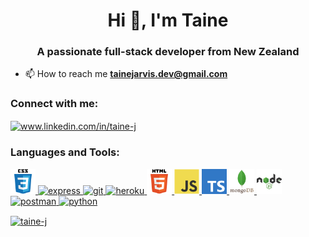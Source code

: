 <h1 align="center">Hi 👋, I'm Taine</h1>
<h3 align="center">A passionate full-stack developer from New Zealand</h3>

- 📫 How to reach me **tainejarvis.dev@gmail.com**

<h3 align="left">Connect with me:</h3>
<p align="left">
<a href="https://www.linkedin.com/in/taine-j" target="blank"><img align="center" src="https://www.vectorlogo.zone/logos/linkedin/linkedin-icon.svg" alt="www.linkedin.com/in/taine-j" height="60" width="80" /></a>
</p>

<h3 align="left">Languages and Tools:</h3>
<p align="left"> <a href="https://developer.mozilla.org/en-US/docs/Learn/Server-side/Express_Nodejs" target="_blank" rel="noreferrer"> <img src="https://raw.githubusercontent.com/devicons/devicon/master/icons/css3/css3-original-wordmark.svg" alt="css3" width="40" height="40"/> </a> <a href="https://www.djangoproject.com/" target="_blank" rel="noreferrer"> <img src="https://img.shields.io/badge/Express.js-404D59?style=for-the-badge" alt="express" width="40" height="40"/> </a> <a href="https://git-scm.com/" target="_blank" rel="noreferrer"> <img src="https://www.vectorlogo.zone/logos/git-scm/git-scm-icon.svg" alt="git" width="40" height="40"/> </a> <a href="https://heroku.com" target="_blank" rel="noreferrer"> <img src="https://www.vectorlogo.zone/logos/heroku/heroku-icon.svg" alt="heroku" width="40" height="40"/> </a> <a href="https://www.w3.org/html/" target="_blank" rel="noreferrer"> <img src="https://raw.githubusercontent.com/devicons/devicon/master/icons/html5/html5-original-wordmark.svg" alt="html5" width="40" height="40"/> </a> <a href="https://developer.mozilla.org/en-US/docs/Web/JavaScript" target="_blank" rel="noreferrer"> <img src="https://raw.githubusercontent.com/devicons/devicon/master/icons/javascript/javascript-original.svg" alt="javascript" width="40" height="40"/> </a> <a href="https://developer.mozilla.org/en-US/docs/Glossary/TypeScript" target="_blank" rel="noreferrer"> <img src="https://github.com/edent/SuperTinyIcons/blob/master/images/svg/typescript.svg" alt="typescript" width="40" height="40"/> </a> <a href="https://www.mongodb.com/" target="_blank" rel="noreferrer"> <img src="https://raw.githubusercontent.com/devicons/devicon/master/icons/mongodb/mongodb-original-wordmark.svg" alt="mongodb" width="40" height="40"/> </a> <a href="https://nodejs.org" target="_blank" rel="noreferrer"> <img src="https://raw.githubusercontent.com/devicons/devicon/master/icons/nodejs/nodejs-original-wordmark.svg" alt="nodejs" width="40" height="40"/> </a> <a href="https://postman.com" target="_blank" rel="noreferrer"> <img src="https://www.vectorlogo.zone/logos/getpostman/getpostman-icon.svg" alt="postman" width="40" height="40"/> </a> <a href="https://developer.mozilla.org/en-US/docs/Glossary/Python" target="_blank" rel="noreferrer"> <img src="https://www.vectorlogo.zone/logos/python/python-icon.svg" alt="python" width="40" height="40"/> 
<p><img align="center" src="https://github-readme-streak-stats.herokuapp.com/?user=taine-j&" alt="taine-j" /></p>

